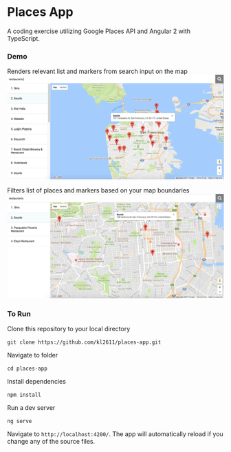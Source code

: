 # Places App

A coding exercise utilizing Google Places API and Angular 2 with TypeScript. 

### Demo
Renders relevant list and markers from search input on the map
![image](https://github.com/kl2611/places-app/blob/master/src/assets/demo1.png)

Filters list of places and markers based on your map boundaries
![image](https://github.com/kl2611/places-app/blob/master/src/assets/demo2.png)

### To Run
Clone this repository to your local directory 
```
git clone https://github.com/kl2611/places-app.git
```

Navigate to folder
```
cd places-app
```

Install dependencies
```
npm install
```
Run a dev server
```
ng serve
```
Navigate to `http://localhost:4200/`. The app will automatically reload if you change any of the source files.
